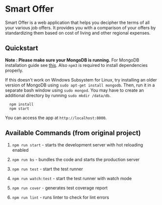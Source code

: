 # Smart Offer

Smart Offer is a web application that helps you decipher the terms of all your various job offers. It provides you with a comparison of your offers by standardizing them based on cost of living and other regional expenses. 

## Quickstart

**Note : Please make sure your MongoDB is running.** For MongoDB installation guide see [this](https://docs.mongodb.org/v3.0/installation/). Also `npm3` is required to install dependencies properly.

If this doesn't work on Windows Subsystem for Linux, try installing an older version of MongoDB using `sudo apt-get install mongodb`. Then, run it in a separate bash window using `sudo mongod`. You may have to create an additional directory by running `sudo mkdir /data/db`. 

```
  npm install
  npm start
```
You can access the app at `http://localhost:8000`.


## Available Commands (from original project)

1. `npm run start` - starts the development server with hot reloading enabled

2. `npm run bs` - bundles the code and starts the production server

3. `npm run test` - start the test runner

4. `npm run watch:test` - start the test runner with watch mode

5. `npm run cover` - generates test coverage report

6. `npm run lint` - runs linter to check for lint errors
